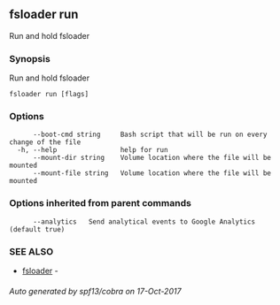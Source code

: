 ## fsloader run

Run and hold fsloader

### Synopsis


Run and hold fsloader

```
fsloader run [flags]
```

### Options

```
      --boot-cmd string     Bash script that will be run on every change of the file
  -h, --help                help for run
      --mount-dir string    Volume location where the file will be mounted
      --mount-file string   Volume location where the file will be mounted
```

### Options inherited from parent commands

```
      --analytics   Send analytical events to Google Analytics (default true)
```

### SEE ALSO
* [fsloader](fsloader.md)	 - 

###### Auto generated by spf13/cobra on 17-Oct-2017
